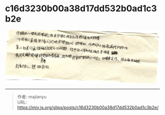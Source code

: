 # c16d3230b00a38d17dd532b0ad1c3b2e

![c16d3230b00a38d17dd532b0ad1c3b2e.png](../../images/c16d3230b00a38d17dd532b0ad1c3b2e.png)

---

> 作者: majianyu  
> URL: https://mjy.js.org/slips/posts/c16d3230b00a38d17dd532b0ad1c3b2e/  

